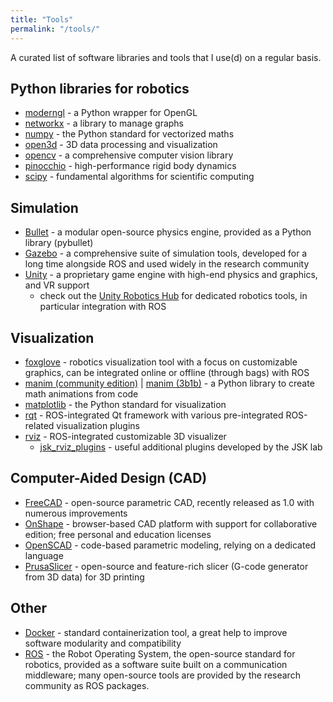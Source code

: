 ```yaml
---
title: "Tools"
permalink: "/tools/"
---
```


A curated list of software libraries and tools that I use(d) on a regular basis. 

## Python libraries for robotics
- [moderngl](https://github.com/moderngl/moderngl) - a Python wrapper for OpenGL
- [networkx](https://networkx.org/) - a library to manage graphs
- [numpy](https://numpy.org/) - the Python standard for vectorized maths
- [open3d](https://www.open3d.org/) - 3D data processing and visualization
- [opencv](https://opencv.org/) - a comprehensive computer vision library
- [pinocchio](https://github.com/stack-of-tasks/pinocchio) - high-performance rigid body dynamics
- [scipy](https://scipy.org/) - fundamental algorithms for scientific computing

## Simulation
- [Bullet](https://pybullet.org/wordpress/) - a modular open-source physics engine, provided as a Python library (pybullet)
- [Gazebo](https://gazebosim.org/home) - a comprehensive suite of simulation tools, developed for a long time alongside ROS and used widely in the research community
- [Unity](https://unity.com/) - a proprietary game engine with high-end physics and graphics, and VR support
    - check out the [Unity Robotics Hub](https://github.com/Unity-Technologies/Unity-Robotics-Hub) for dedicated robotics tools, in particular integration with ROS

## Visualization
- [foxglove](https://foxglove.dev/) - robotics visualization tool with a focus on customizable graphics, can be integrated online or offline (through bags) with ROS
- [manim (community edition)](https://www.manim.community/) \| [manim (3b1b)](https://github.com/3b1b/manim) - a Python library to create math animations from code
- [matplotlib](https://matplotlib.org/) - the Python standard for visualization
- [rqt](https://docs.ros.org/en/foxy/Concepts/About-RQt.html) - ROS-integrated Qt framework with various pre-integrated ROS-related visualization plugins
- [rviz](http://wiki.ros.org/rviz) - ROS-integrated customizable 3D visualizer
    - [jsk_rviz_plugins](https://github.com/jsk-ros-pkg/jsk_visualization) - useful additional plugins developed by the JSK lab

## Computer-Aided Design (CAD)
- [FreeCAD](https://www.freecad.org/index.php) - open-source parametric CAD, recently released as 1.0 with numerous improvements
- [OnShape](https://www.onshape.com/en/) - browser-based CAD platform with support for collaborative edition; free personal and education licenses
- [OpenSCAD](https://openscad.org/) - code-based parametric modeling, relying on a dedicated language
- [PrusaSlicer](https://github.com/prusa3d/PrusaSlicer) - open-source and feature-rich slicer (G-code generator from 3D data) for 3D printing

## Other
- [Docker](https://www.docker.com/) - standard containerization tool, a great help to improve software modularity and compatibility
- [ROS](https://www.ros.org/) - the Robot Operating System, the open-source standard for robotics, provided as a software suite built on a communication middleware; many open-source tools are provided by the research community as ROS packages.